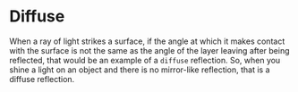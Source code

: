 # Diffuse

When a ray of light strikes a surface, if the angle at which it makes contact with the surface is not the same as the angle of the layer leaving after being reflected, that would be an example of a `diffuse` reflection. So, when you shine a light on an object and there is no mirror-like reflection, that is a diffuse reflection.
